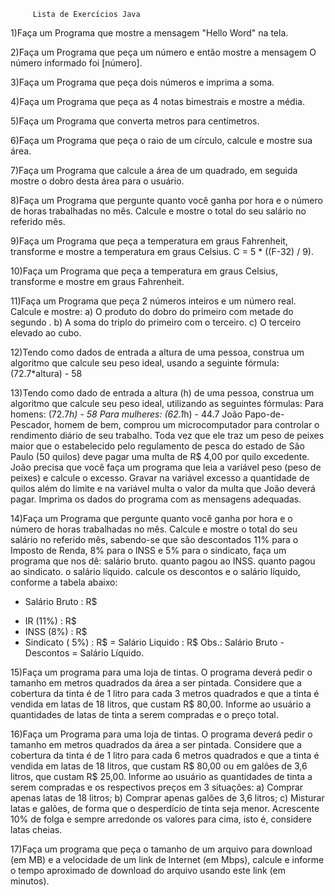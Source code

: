          Lista de Exercícios Java

1)Faça um Programa que mostre a mensagem "Hello Word" na tela.

2)Faça um Programa que peça um número e então mostre a mensagem O número informado foi [número].

3)Faça um Programa que peça dois números e imprima a soma.

4)Faça um Programa que peça as 4 notas bimestrais e mostre a média.

5)Faça um Programa que converta metros para centímetros.

6)Faça um Programa que peça o raio de um círculo, calcule e mostre sua área.

7)Faça um Programa que calcule a área de um quadrado, em seguida mostre o dobro desta área para o usuário.

8)Faça um Programa que pergunte quanto você ganha por hora e o número de horas trabalhadas no mês. Calcule e mostre o total do seu salário no referido mês.

9)Faça um Programa que peça a temperatura em graus Fahrenheit, transforme e mostre a temperatura em graus Celsius.
C = 5 * ((F-32) / 9).

10)Faça um Programa que peça a temperatura em graus Celsius, transforme e mostre em graus Fahrenheit.

11)Faça um Programa que peça 2 números inteiros e um número real. Calcule e mostre:
  a) O produto do dobro do primeiro com metade do segundo .
  b) A soma do triplo do primeiro com o terceiro.
  c) O terceiro elevado ao cubo.

12)Tendo como dados de entrada a altura de uma pessoa, construa um algoritmo que calcule seu peso ideal, usando a seguinte fórmula: (72.7*altura) - 58

13)Tendo como dado de entrada a altura (h) de uma pessoa, construa um algoritmo que calcule seu peso ideal, utilizando as seguintes fórmulas:
Para homens: (72.7*h) - 58
Para mulheres: (62.1*h) - 44.7
João Papo-de-Pescador, homem de bem, comprou um microcomputador para controlar o rendimento diário de seu trabalho. Toda vez que ele traz um peso de peixes maior que o estabelecido pelo regulamento de pesca do estado de São Paulo (50 quilos) deve pagar uma multa de R$ 4,00 por quilo excedente. João precisa que você faça um programa que leia a variável peso (peso de peixes) e calcule o excesso. Gravar na variável excesso a quantidade de quilos além do limite e na variável multa o valor da multa que João deverá pagar. Imprima os dados do programa com as mensagens adequadas.

14)Faça um Programa que pergunte quanto você ganha por hora e o número de horas trabalhadas no mês. Calcule e mostre o total do seu salário no referido mês, sabendo-se que são descontados 11% para o Imposto de Renda, 8% para o INSS e 5% para o sindicato, faça um programa que nos dê:
salário bruto.
quanto pagou ao INSS.
quanto pagou ao sindicato.
o salário líquido.
calcule os descontos e o salário líquido, conforme a tabela abaixo:
+ Salário Bruto : R$
- IR (11%) : R$
- INSS (8%) : R$
- Sindicato ( 5%) : R$
= Salário Liquido : R$
Obs.: Salário Bruto - Descontos = Salário Líquido.

15)Faça um programa para uma loja de tintas. O programa deverá pedir o tamanho em metros quadrados da área a ser pintada. Considere que a cobertura da tinta é de 1 litro para cada 3 metros quadrados e que a tinta é vendida em latas de 18 litros, que custam R$ 80,00. Informe ao usuário a quantidades de latas de tinta a serem compradas e o preço total.

16)Faça um Programa para uma loja de tintas. O programa deverá pedir o tamanho em metros quadrados da área a ser pintada. Considere que a cobertura da tinta é de 1 litro para cada 6 metros quadrados e que a tinta é vendida em latas de 18 litros, que custam R$ 80,00 ou em galões de 3,6 litros, que custam R$ 25,00.
Informe ao usuário as quantidades de tinta a serem compradas e os respectivos preços em 3 situações:
  a) Comprar apenas latas de 18 litros;
  b) Comprar apenas galões de 3,6 litros;
  c) Misturar latas e galões, de forma que o desperdício de tinta seja menor. Acrescente 10% de folga e sempre arredonde os valores para cima, isto é, considere latas cheias.

17)Faça um programa que peça o tamanho de um arquivo para download (em MB) e a velocidade de um link de Internet (em Mbps), calcule e informe o tempo aproximado de download do arquivo usando este link (em minutos).
